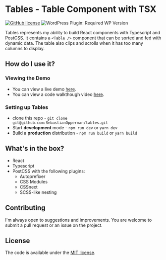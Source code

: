 # Tables - Table Component with TSX
[![GitHub license](https://img.shields.io/github/license/codilation/wordpress-theme-boilerplate)](https://github.com/codiltion/wordpress-theme-boilerplate/blob/master/LICENSE)
![WordPress Plugin: Required WP Version](https://img.shields.io/wordpress/plugin/wp-version/gutenberg)

Tables represents my ability to build React components with Typescript and PostCSS. It contains a `<Table />` component that can be sorted and fed with dynamic data. The table also clips and scrolls when it has too many columns to display.

## How do I use it?

### Viewing the Demo

- You can view a live demo [here](https://sebastianopperman.github.io/tables).
- You can view a code walkthough video [here](https://sebastianopperman.github.io/tables).

### Setting up Tables

- clone this repo - `git clone git@github.com:SebastianOpperman/tables.git`
- Start **development** mode - `npm run dev` or `yarn dev`
- Build a **production** distribution - `npm run build` or `yarn build`

## What's in the box?

- React
- Typescript
- PostCSS with the following plugins:
	- Autoprefixer
	- CSS Modules
	- CSSnext
	- SCSS-like nesting

## Contributing

I'm always open to suggestions and improvements. You are welcome to submit a pull request or an issue on the project.

## License

The code is available under the [MIT license](LICENSE.txt).